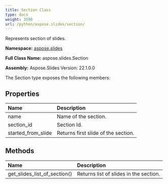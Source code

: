 ```yaml
---
title: Section Class
type: docs
weight: 3590
url: /python/aspose.slides/section/
---
```


Represents section of slides.

**Namespace:** [aspose.slides](/python/aspose.slides/)

**Full Class Name:** aspose.slides.Section

**Assembly:**  Aspose.Slides Version: 22.1.0.0

The Section type exposes the following members:
## **Properties**
|**Name**|**Description**|
| :- | :- |
|name|Name of the section.|
|section_id|Section Id.|
|started_from_slide|Returns first slide of the section.|
## **Methods**
|**Name**|**Description**|
| :- | :- |
|get_slides_list_of_section()|Returns list of slides in the section.|
